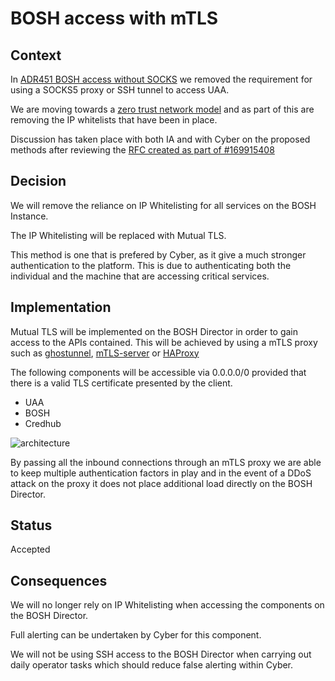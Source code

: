 # BOSH access with mTLS

## Context

In [ADR451 BOSH access without SOCKS](../ADR451-bosh-access-without-socks/) we removed the requirement for using a SOCKS5 proxy or SSH tunnel to access UAA.

We are moving towards a [zero trust network model](https://www.ncsc.gov.uk/blog-post/zero-trust-architecture-design-principles) and as part of this are removing the IP whitelists that have been in place. 

Discussion has taken place with both IA and with Cyber on the proposed methods after reviewing the [RFC created as part of #169915408](https://docs.google.com/document/d/1XZsrNp88tOSyC_bjy1mg3Yyv2TkpKgYSjoYResGAbps/edit#heading=h.xscqoqxlc072)

## Decision

We will remove the reliance on IP Whitelisting for all services on the BOSH Instance.

The IP Whitelisting will be replaced with Mutual TLS.

This method is one that is prefered by Cyber, as it give a much stronger authentication to the platform. This is due to authenticating both the individual and the machine that are accessing critical services.

## Implementation

Mutual TLS will be implemented on the BOSH Director in order to gain access to the APIs contained. This will be achieved by using a mTLS proxy such as [ghostunnel](https://github.com/square/ghostunnel), [mTLS-server](https://github.com/drGrove/mtls-server) or [HAProxy](https://www.loadbalancer.org/blog/client-certificate-authentication-with-haproxy/)

The following components will be accessible via 0.0.0.0/0 provided that there is a valid TLS certificate presented by the client.

- UAA
- BOSH
- Credhub

![architecture](../images/adr452-bosh-access-with-mtls.svg)

By passing all the inbound connections through an mTLS proxy we are able to keep multiple authentication factors in play and in the event of a DDoS attack on the proxy it does not place additional load directly on the BOSH Director.

## Status

Accepted

## Consequences

We will no longer rely on IP Whitelisting when accessing the components on the BOSH Director.

Full alerting can be undertaken by Cyber for this component.

We will not be using SSH access to the BOSH Director when carrying out daily operator tasks which should reduce false alerting within Cyber.


